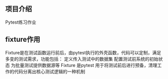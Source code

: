 ## 项目介绍
Pytest练习作业
## fixture作用
Fixture是在测试函数运行前后，由pytest执行的外壳函数，代码可以定制，满足多变的测试需求，功能包括：
定义传入测试中的数据集
配置测试前系统的初始状态
为批量测试提供数据源等
Fixture 是pytest 用于将测试前后进行预备，清理工作的代码分离出核心测试逻辑的一种机制
